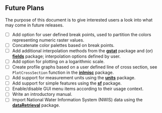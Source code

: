 ## Future Plans

The purpose of this document is to give interested users a look into what may come in future releases.

- [ ] Add option for user defined break points, used to partition the colors representing numeric raster values.
- [ ] Concatenate color palettes based on break points.
- [ ] Add additional interpolation methods from the [**gstat**](https://CRAN.R-project.org/package=gstat) package
      and (or) [**fields**](https://CRAN.R-project.org/package=fields) package;
      interpolation options defined by user.
- [ ] Add option for plotting on a logarithmic scale.
- [ ] Create profile graphs based on a user defined line of cross section, see `PlotCrossSection` function
      in the [**inlmisc**](https://CRAN.R-project.org/package=inlmisc) package.
- [ ] Add support for measurement units using the [**units**](https://CRAN.R-project.org/package=units) package.
- [ ] Add support for simple features using the [**sf**](https://CRAN.R-project.org/package=sf) package.
- [ ] Enable/disable GUI menu items according to their usage context.
- [ ] Write an introductory manual.
- [ ] Import National Water Information System (NWIS) data using the
      [**dataRetrieval**](https://CRAN.R-project.org/package=dataRetrieval) package.
